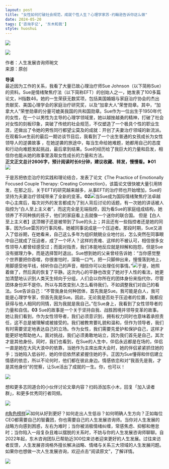 ```yaml
---
layout: post
title: "女性如何打破社会规范，成就个性人生？心理学家苏·约翰逊告诉你这么做"
date: 2024-05-20
tags: ['咨询手记', '东木和我']
style: huoshui
---
```


![](/assets/post_images/2024-05-20-17319183927640.7233599605441505.jpeg)



![](/assets/post_images/2024-05-20-17319183926300.7425750603821348.png)

作者：人生发展咨询师琬文  
来源：原创

  
**导读**  
最近因为工作的关系，我看了大量已故心理治疗师Sue
Johnson（以下简称Sue）的资料。Sue是情绪聚焦疗法（以下简称EFT）的创始人之一，她发表了100多篇论文，H指数46。她的一生荣获无数奖项，包括美国婚姻与家庭治疗协会的杰出贡献奖、美国心理学会的家庭治疗研究奖，以及“加拿大人”荣誉勋章。其中，“加拿大人”荣誉勋章的分量可媲美我国的共和国勋章。Sue作为一位出生于1950年代的女性，在一个以男性为主导的心理学领域里，她以越挫越勇的精神，打破了社会对女性的刻板印象，突破了传统的社会规范，不仅塑造了一个极具个性的职业生涯，还做出了令她的男性同行都望尘莫及的成就：开创了夫妻治疗领域的新流派。在观看Sue生前的最后一期访谈节目后，我看到了一个出生普通的女孩成长为女性领导人的逆袭故事
，在她逆袭的旅途中，每当生命给她难题，她都用自己的态度和行动向难题发起挑战，最后拿到结果。Sue的经历给了我巨大的力量和启发，相信你也能从她的故事里汲取女性成长的力量和方法。  
**正文正文总计2606字，预计阅读时长6分钟，建议收藏、转发，慢慢看。❥01**  
![](/assets/post_images/2024-05-20-17319183927890.11719829799462578.jpeg)

于是苏把依恋治疗的实践和理论结合，发表了论文《The Practice of Emotionally Focused Couple Therapy:
Creating
Connection》，该篇论文很快被大量引用转发，在那之后，关于EFT的研究越来越多，从事EFT的治疗师也开始增加，Sue的坚持为夫妻治疗领域带来了全新的变革。**02**![](/assets/post_images/2024-05-20-17319183932450.10850540046527657.png)当Sue成为国际情绪聚焦疗法卓越中心主席后，每次对外的发言都成为了别人背后讨论的话题，有一次她的讲话被人指控为“白人至上主义者”，而这完全是无端指控，因为看Sue的家庭组成结构，她领养了不同种族的孩子，他们的家庭看上去就像一个迷你的联合国。
但是【白人至上主义者】这顶帽子还是被带到了Sue的头上；并且还有一些指控者还是她的同事，因为Sue雷厉的行事风格，她被同事说成是一个压迫者。那段时期，Sue又进入了低谷期，在她看来，自己这么多年为组织兢兢业业地付出，怎么突然在同事眼中自己就成了压迫者，成了一个坏人？这样的责难、这样的不被认可，相信很多女性领导人都曾经感受过；而面对指责，我们本能地反应就是辩解和抱怨，但是Sue没有据理力争，而是选择暂时退出。Sue想到她的父亲曾经告诉她：“当你感觉整个世界要把你吞噬，你很害怕时，深吸一口气，把一只脚伸出来，慢慢落到地上，用脚感受地平线，倾听你自己的声音，相信你可以处理任何事情。”![](/assets/post_images/2024-05-20-17319183927630.9172028437885489.jpeg)于是，她照着做了，然后真的恢复了平静。这次内心的平静也改变了她对于人性的看法，她更加清楚地认识到人类天生倾向于分组，人们会以你所在的团体身份来指代你，尽管团体身份并不是你。所以与其改变别人怎么看待我们，不如调整我们对自己的看法。Sue告诉自己：“不管我身处何种团体，首先我是Sue。我可能是白人，我可能是心理学专家，但首先我是Sue。因此，无论我是否处于压迫者的位置，我都应获得与他人相同的同情，因为我就是我自己。”在Sue身上，我看到了女性领导者的力量和自信。**03**
Sue的故事是一个关于坚持自我、战胜困境并领导变革的故事。她让我们看到，作为女性领导者，我们必须意识到，拥有权力同时也意味着承担责任，这不总是被理解或被接受的。我们被教育要礼貌和温和，但作为领导者，我们有时需要坚定地表达自己的立场。作为女性，我们需要先爱护和保护自己，这样才能更好地帮助他人。面对挑战，我们必须勇敢地站立，因为我们首先是自己，其次才是其他身份。同时，我们也看到，在Sue的人生中，伴侣永远都是在场的，伴侣一直是她在大风大浪中的依靠，当她作为主席出席大会时，她的伴侣紧紧抓住她的手；当她陷入低谷时，她的伴侣依然紧紧握住她的手。正因为Sue懂得和伴侣建立情感的依恋，所以不论何时，他们都在彼此身边。情感依恋和对“我首先是我，才是其他身份”的觉察，让Sue活出了成就的一生。你，也可以！

![](/assets/post_images/2024-05-20-17319183926280.7490672455111458.png)

想和更多志同道合的小伙伴讨论文章内容？扫码添加东小木，回复「加入读者群」，和更多优秀同行者同频。

  

![](/assets/post_images/2024-05-20-17319183926340.3417472835484321.jpeg)

[#角色榜样](https://mp.weixin.qq.com/mp/appmsgalbum?__biz=MzkyNTY0NTMzNQ==&action=getalbum&album_id=3448670028914950144#wechat_redirect)[![](/assets/post_images/2024-05-20-17319183931780.25389962519250187.jpeg)](http://mp.weixin.qq.com/s?__biz=MzkyNTY0NTMzNQ==&mid=2247488346&idx=1&sn=0a2bfa85763f7d9ebe7c9f2c3a02de64&chksm=c1c23c22f6b5b5340277086c2477ebc827d7289ebab970a44effdc7dcf7685c2576fe4934820&scene=21#wechat_redirect)如何从好到更好？如何走出人生低谷？如何明确人生方向？正如每位CEO都需要自己的智囊团，你也需要自己的人生发展咨询师。当你对人生发展的战略方向感到困惑，左右为难时；当你被消极情绪纠缠，常感焦虑、抑郁和倦怠时；当你陷入一段复杂且难以摆脱的关系时，不妨与你的人生发展咨询师聊聊。自2022年起，东木咨询团队已帮助近300位来访者迎来更好的人生发展。过往来访者反馈，人生发展咨询格外擅长解决战略、情绪与关系三大领域的人生发展问题。如果你也想做一次人生发展咨询，欢迎点击“阅读原文”，了解详情。

![](/assets/post_images/2024-05-20-17319183927880.20182399465060574.gif)